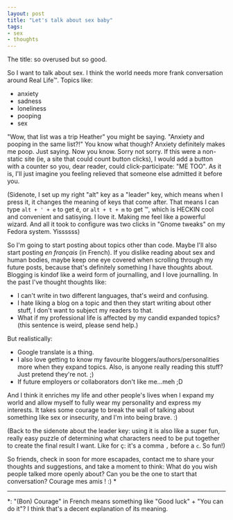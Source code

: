 ```yaml
---
layout: post
title: "Let's talk about sex baby"
tags:
- sex
- thoughts
---
```


The title: so overused but so good.

So I want to talk about sex. I think the world needs more frank conversation around Real Life™. Topics like:

- anxiety
- sadness
- loneliness
- pooping
- sex

"Wow, that list was a trip Heather" you might be saying. "Anxiety and pooping in the same list?!" You know what though? Anxiety definitely makes me poop. Just saying. Now you know. Sorry not sorry. If this were a non-static site (ie, a site that could count button clicks), I would add a button with a counter so you, dear reader, could click-participate: "ME TOO". As it is, I'll just imagine you feeling relieved that someone else admitted it before you.

<!--more-->

(Sidenote, I set up my right "alt" key as a "leader" key, which means when I press it, it changes the meaning of keys that come after. That means I can type `alt + ' + e` to get é, or `alt + t + m` to get ™, which is HECKIN cool and convenient and satisying. I love it. Making me feel like a powerful wizard. And all it took to configure was two clicks in "Gnome tweaks" on my Fedora system. Yissssss)

So I'm going to start posting about topics other than code. Maybe I'll also start posting _en français_ (in French). If you dislike reading about sex and human bodies, maybe keep one eye covered when scrolling through my future posts, because that's definitely something I have thoughts about. Blogging is kindof like a weird form of journalling, and I love journalling. In the past I've thought thoughts like:

- I can't write in two different languages, that's weird and confusing.
- I hate liking a blog on a topic and then they start writing about other stuff, I don't want to subject my readers to that.
- What if my professional life is affected by my candid expanded topics? (this sentence is weird, please send help.)

But realistically:

- Google translate is a thing.
- I also love getting to know my favourite bloggers/authors/personalities more when they expand topics. Also, is anyone really reading this stuff? Just pretend they're not. ;)
- If future employers or collaborators don't like me...meh ;D

And I think it enriches my life and other people's lives when I expand my world and allow myself to fully wear my personality and express my interests. It takes some courage to break the wall of talking about something like sex or insecurity, and I'm into being brave. :)

(Back to the sidenote about the leader key: using it is also like a super fun, really easy puzzle of determining what characters need to be put together to create the final result I want. Like for ç: it's a comma `,` before a `c`. So fun!)

So friends, check in soon for more escapades, contact me to share your thoughts and suggestions, and take a moment to think: What do you wish people talked more openly about? Can you be the one to start that conversation? Courage mes amis ! :) *

---

*: "(Bon) Courage" in French means something like "Good luck" + "You can do it"? I think that's a decent explanation of its meaning.
